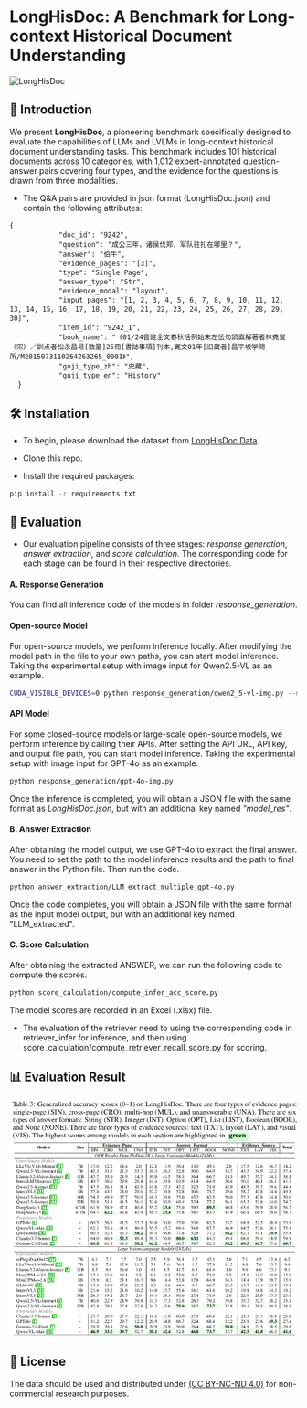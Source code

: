 # LongHisDoc: A Benchmark for Long-context Historical Document Understanding

![LongHisDoc](LongHisDoc_Overview.png)

## 📖 Introduction
We present **LongHisDoc**, a pioneering benchmark specifically designed to evaluate the capabilities of LLMs and LVLMs in long-context historical document understanding tasks. This benchmark includes 101 historical documents across 10 categories, with 1,012 expert-annotated question-answer pairs covering four types, and the evidence for the questions is drawn from three modalities. 

* The Q&A pairs are provided in json format (LongHisDoc.json) and contain the following attributes:
```
{
            "doc_id": "9242",
            "question": "成公三年，诸侯伐郑，军队驻扎在哪里？",
            "answer": "伯牛",
            "evidence_pages": "[3]",
            "type": "Single Page",
            "answer_type": "Str",
            "evidence_modal": "layout",
            "input_pages": "[1, 2, 3, 4, 5, 6, 7, 8, 9, 10, 11, 12, 13, 14, 15, 16, 17, 18, 19, 20, 21, 22, 23, 24, 25, 26, 27, 28, 29, 30]",
            "item_id": "9242_1",
            "book_name": "《01/24音註全文春秋括例始末左伝句読直解著者林堯叟（宋）／訓点者松永昌易[数量]25冊[書誌事項]刊本,寛文01年[旧蔵者]昌平坂学問所/M2015073110264263265_0001》",
            "guji_type_zh": "史藏",
            "guji_type_en": "History"
  }
```
## 🛠️ Installation

* To begin, please download the dataset from [LongHisDoc Data](https://huggingface.co/datasets/qweq12433454/LongHisDoc).

* Clone this repo.

* Install the required packages:
```bash
pip install -r requirements.txt
```
## 🔎 Evaluation

* Our evaluation pipeline consists of three stages: *response generation*, *answer extraction*, and *score calculation*. The corresponding code for each stage can be found in their respective directories.

#### A. Response Generation
You can find all inference code of the models in folder *response_generation*.
#### Open-source Model
For open-source models, we perform inference locally. After modifying the model path in the file to your own paths, you can start model inference. Taking the experimental setup with image input for Qwen2.5-VL as an example.

```bash
CUDA_VISIBLE_DEVICES=0 python response_generation/qwen2_5-vl-img.py --model_path './path/to/your/model'
```

#### API Model
For some closed-source models or large-scale open-source models, we perform inference by calling their APIs. After setting the API URL, API key, and output file path, you can start model inference. Taking the experimental setup with image input for GPT-4o as an example.

```bash
python response_generation/gpt-4o-img.py
```

Once the inference is completed, you will obtain a JSON file with the same format as *LongHisDoc.json*, but with an additional key named *"model_res"*.

#### B. Answer Extraction
After obtaining the model output, we use GPT-4o to extract the final answer. You need to set the path to the model inference results and the path to final answer in the Python file. Then run the code.

```bash
python answer_extraction/LLM_extract_multiple_gpt-4o.py
```

Once the code completes, you will obtain a JSON file with the same format as the input model output, but with an additional key named "LLM_extracted".

#### C. Score Calculation
After obtaining the extracted ANSWER, we can run the following code to compute the scores.


```bash
python score_calculation/compute_infer_acc_score.py
```

The model scores are recorded in an Excel (.xlsx) file.

* The evaluation of the retriever need to using the corresponding code in retriever_infer for inference, and then using score_calculation/compute_retriever_recall_score.py for scoring.

## 📊 Evaluation Result
![Evaluation Result](Evaluation_Res.png)

## 📜 License
The data should be used and distributed under [ (CC BY-NC-ND 4.0)](https://creativecommons.org/licenses/by-nc-nd/4.0/deed.zh-hans) for non-commercial research purposes.
